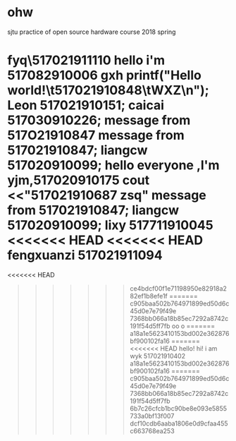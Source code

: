 # ohw
sjtu practice of open source hardware course 2018 spring

fyq\517021911110
hello  i'm 517082910006 gxh
printf("Hello world!\t517021910848\tWXZ\n");
Leon 517021910151;
caicai 517030910226;
message from 517O21910847
message from 517021910847;
liangcw 517020910099;
hello everyone ,l'm yjm,517020910175
cout <<"517021910687 zsq"
message from 517021910847;
liangcw 517020910099;
lixy 517711910045
<<<<<<< HEAD
<<<<<<< HEAD
fengxuanzi 517021911094
=======
<<<<<<< HEAD
>>>>>>> ce4bdcf00f1e71198950e82918a282ef1b8efe1f
=======
>>>>>>> c905baa502b764971899ed50d6c45d0e7e79f49e
>>>>>>> 7368bb066a18b85ec7292a8742c191f54d5ff7fb
oo
o
=======
>>>>>>> a18a1e5623410153bd002e362876bf900102fa16
=======
<<<<<<< HEAD
hello!
hi! i am wyk 517021910402
>>>>>>> a18a1e5623410153bd002e362876bf900102fa16
=======
>>>>>>> c905baa502b764971899ed50d6c45d0e7e79f49e
>>>>>>> 7368bb066a18b85ec7292a8742c191f54d5ff7fb
>>>>>>> 6b7c26cfcb1bc90be8e093e5855733a0bf13f007
>>>>>>> dcf10cdb6aaba1806e0d9cfaa455c663768ea253
